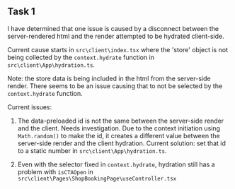 ## Task 1

I have determined that one issue is caused by a disconnect between the server-rendered html and the render attempted to be hydrated client-side. 

Current cause starts in `src\client\index.tsx` where the 'store' object is not being collected by the `context.hydrate` function in `src\client\App\hydration.ts`.

Note: the store data is being included in the html from the server-side render. There seems to be an issue causing that to not be selected by the `context.hydrate` function. 

Current issues: 
1. The data-preloaded id is not the same between the server-side render and the client. Needs investigation.
  Due to the context initiation using `Math.random()` to make the id, it creates a different value between the server-side render and the client hydration. 
  Current solution: set that id to a static number in `src\client\App\hydration.ts`.

2. Even with the selector fixed in `context.hydrate`, hydration still has a problem with `isCTAOpen` in `src\client\Pages\ShopBookingPage\useController.tsx`